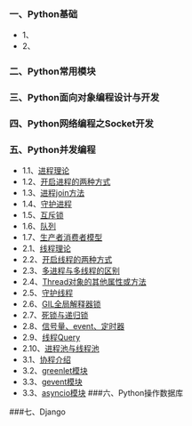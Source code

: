 ### 一、Python基础
+ 1、[](http://example.net/)
+ 2、
### 二、Python常用模块

### 三、Python面向对象编程设计与开发

### 四、Python网络编程之Socket开发

### 五、Python并发编程
+ 1.1、[进程理论](https://www.jianshu.com/p/564d58c796c0)
+ 1.2、[开启进程的两种方式](https://www.jianshu.com/p/564d58c796c0)
+ 1.3、[进程join方法](https://www.jianshu.com/p/564d58c796c0)
+ 1.4、[守护进程](https://www.jianshu.com/p/564d58c796c0)
+ 1.5、[互斥锁](https://www.jianshu.com/p/564d58c796c0)
+ 1.6、[队列](https://www.jianshu.com/p/564d58c796c0)
+ 1.7、[生产者消费者模型](https://www.jianshu.com/p/564d58c796c0)
+ 2.1、[线程理论](https://www.jianshu.com/p/564d58c796c0)
+ 2.2、[开启线程的两种方式](https://www.jianshu.com/p/564d58c796c0)
+ 2.3、[多进程与多线程的区别](https://www.jianshu.com/p/564d58c796c0)
+ 2.4、[Thread对象的其他属性或方法](https://www.jianshu.com/p/564d58c796c0)
+ 2.5、[守护线程](https://www.jianshu.com/p/564d58c796c0)
+ 2.6、[GIL全局解释器锁](https://www.jianshu.com/p/564d58c796c0)
+ 2.7、[死锁与递归锁](https://www.jianshu.com/p/564d58c796c0)
+ 2.8、[信号量、event、定时器](https://www.jianshu.com/p/564d58c796c0)
+ 2.9、[线程Query](https://www.jianshu.com/p/564d58c796c0)
+ 2.10、[进程池与线程池](https://www.jianshu.com/p/564d58c796c0)
+ 3.1、[协程介绍](https://www.jianshu.com/p/564d58c796c0)
+ 3.2、[greenlet模块](https://www.jianshu.com/p/564d58c796c0)
+ 3.3、[gevent模块](https://www.jianshu.com/p/564d58c796c0)
+ 3.3、[asyncio模块](https://www.jianshu.com/p/564d58c796c0)
###六、Python操作数据库

###七、Django
